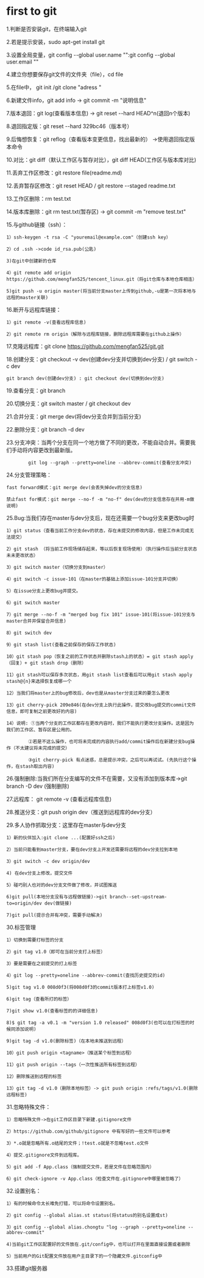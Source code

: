 # first to git

1.判断是否安装git，在终端输入git

2.若是提示安装，sudo apt-get install git

3.设置全局变量，git config --global user.name "":git config --global user.email ""

4.建立你想要保存git文件的文件夹（file），cd file

5.在file中， git init /git clone "adress  " 

6.新建文件info，git add info -> git commit -m "说明信息"

7.版本退回：git log(查看版本信息) -> git reset --hard HEAD^n(退回n个版本)

8.退回指定版：git reset --hard 329bc46（版本号）

9.后悔想恢复：git reflog（查看版本变更信息，找出最新的） ->使用退回指定版本命令

10.对比：git diff（默认工作区与暂存对比），git diff HEAD(工作区与版本库对比)

11.丢弃工作区修改：git restore file(readme.md)

12.丢弃暂存区修改：git reset HEAD <file> / git restore --staged readme.txt

13.工作区删除：rm test.txt

14.版本库删除：git rm test.txt(暂存区) -> git commit -m "remove test.txt"

15.与github链接（ssh）：

    1）ssh-keygen -t rsa -C "youremail@example.com"（创建ssh key）

    2）cd .ssh ->code id_rsa.pub(公匙)

    3)在git中创建新的仓库

    4）git remote add origin https://github.com/mengfan525/tencent_linux.git（将git仓库与本地仓库相连）

    5)git push -u origin master(将当前分支master上传到github,-u是第一次将本地与远程的master关联)

16.断开与远程库链接：

    1）git remote -v(查看远程库信息)

    2）git remote rm origin（解除与远程库链接，删除远程库需要在github上操作）

17.克隆远程库：git clone https://github.com/mengfan525/git.git

18.创建分支：git checkout -v dev(创建dev分支并切换到dev分支) / git switch -c dev

    git branch dev(创建dev分支) : git checkout dev(切换到dev分支)

19.查看分支：git branch

20.切换分支：git switch master /  git checkout dev

21.合并分支：git merge dev(将dev分支合并到当前分支)

22.删除分支：git branch -d dev

23.分支冲突：当两个分支在同一个地方做了不同的更改，不能自动合并。需要我们手动将内容更改到最新版。

            git log --graph --pretty=oneline --abbrev-commit(查看分支冲突)

24.分支管理策略：

    fast forward模式：git merge dev(会丢失掉dev的分支信息)

    禁止fast for模式：git merge --no-f -m "no-f" dev(dev的分支信息存在并用-m做说明)

25.Bug:当我们存在master与dev分支后，现在还需要一个bug分支来更改bug时

    1）git status（查看当前工作分支dev的状态，存在未提交的修改内容，但是工作未完成无法提交）

    2）git stash （将当前工作现场储存起来，等以后恢复现场使用）（执行操作后当前分支状态未未更改状态）

    3）git switch master（切换分支到master）

    4）git switch -c issue-101（在master的基础上添加issue-101分支并切换）

    5）在issue分支上更改bug并提交。

    6）git switch master

    7）git merge --no-f -m "merged bug fix 101" issue-101(将issue-101分支与master合并并保留合并信息)

    8）git switch dev

    9）git stash list(查看之前保存的保存工作状态)

    10）git stash pop（恢复之前的工作状态并删除stash上的状态）= git stash apply（回复）+ git stash drop（删除）

    11）git stash可以保存多次状态，用git stash list查看后可以用git stash apply stash@{n}来选择恢复成哪一个

    12）当我们将master上的bug修改后，dev也是从master分支过来的要怎么更改

    13）git cherry-pick 209e846(在dev分支上执行此操作，提交改bug提交的commit文件信息，即可复制之前更改好的内容)

    14）说明: ①当两个分支的工作区都存在更改内容时，我们不能执行更改分支操作。这是因为我们的工作区、暂存区是公用的。

            ②若是不这么操作，也可将未完成的内容执行add/commit操作后在新建分支bug操作（不太建议将未完成的提交）

            ③git cherry-pick 有点迷惑，总是提示冲突，之后可以再试试。(先执行这个操作，在stash取出内容)

26.强制删除:当我们所在分支编写的文件不在需要，又没有添加到版本库->git branch -D dev (强制删除)

27.远程库： git remote -v (查看远程库信息)

28.推送分支：git push origin dev（推送到远程库的dev分支）

29.多人协作抓取分支：这里存在master与dev分支

    1）新的伙伴加入:git clone ...(配置好ssh之后)

    2）当前只能看到master分支，要在dev分支上开发还需要将远程的dev分支拉到本地

    3）git switch -c dev origin/dev

    4) 在dev分支上修改，提交文件
   
    5）碰巧别人也对的dev分支文件做了修改，并试图推送

    6)git pull(本地分支没有与远程做链接)->git branch--set-upstream-to=origin/dev dev(做链接) 

    7)git pull(提示合并有冲突，需要手动解决)

30.标签管理 

    1）切换到需要打标签的分支

    2）git tag v1.0（即可在当前分支打上标签）

    3）要是需要在之前提交的打上标签

    4）git log --pretty=oneline --abbrev-commit(查找历史提交的id)

    5)git tag v1.0 008d0f3(将008d0f3的commit版本打上标签v1.0)

    6)git tag（查看所打的标签）

    7)git show v1.0(查看标签的的详细信息)

    8)$ git tag -a v0.1 -m "version 1.0 released" 008d0f3(也可以在打标签的时候同添加说明)

    9)git tag -d v1.0(删除标签)（在本地未推送到远程）

    10）git push origin <tagname>（推送某个标签到远程）

    11）git push origin --tags（一次性推送所有标签到远程）

    12）删除推送到远程的标签

    13）git tag -d v1.0（删除本地标签）-> git push origin :refs/tags/v1.0(删除远程标签)

31.忽略特殊文件：

    1）忽略特殊文件->在git工作区目录下新建.gitignore文件

    2）https://github.com/github/gitignore 中有写好的一些文件可以参考

    3）*.o就是忽略所有.o结尾的文件；!test.o就是不忽略test.o文件

    4）提交.gitignore文件到远程库。

    5）git add -f App.class（强制提交文件，若是文件在忽略范围内）

    6）git check-ignore -v App.class（检查文件在.gitignore中哪里被忽略了）

32.设置别名：

    1）有的时候命令太长难免打错，可以将命令设置别名。

    2）git config --global alias.st status(将status的别名设置成st)

    3）git config --global alias.chongtu "log --graph --pretty=oneline --abbrev-commit"

    4)当前git工作区配置好的文件放在.git/config中，也可以打开在里面直接设置或者删除

    5）当前用户的Git配置文件放在用户主目录下的一个隐藏文件.gitconfig中

33.搭建git服务器
